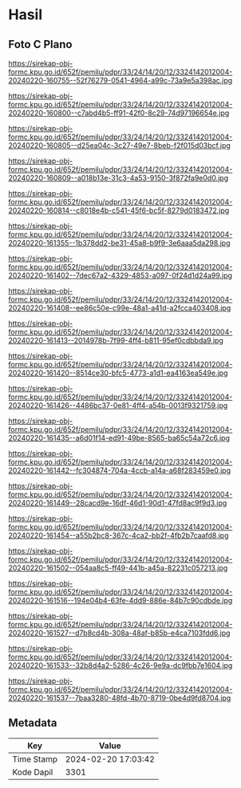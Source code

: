 # Hasil

## Foto C Plano

https://sirekap-obj-formc.kpu.go.id/652f/pemilu/pdpr/33/24/14/20/12/3324142012004-20240220-160755--52f76279-0541-4964-a99c-73a9e5a398ac.jpg

https://sirekap-obj-formc.kpu.go.id/652f/pemilu/pdpr/33/24/14/20/12/3324142012004-20240220-160800--c7abd4b5-ff91-42f0-8c29-74d97196654e.jpg

https://sirekap-obj-formc.kpu.go.id/652f/pemilu/pdpr/33/24/14/20/12/3324142012004-20240220-160805--d25ea04c-3c27-49e7-8beb-f2f015d03bcf.jpg

https://sirekap-obj-formc.kpu.go.id/652f/pemilu/pdpr/33/24/14/20/12/3324142012004-20240220-160809--a018b13e-31c3-4a53-9150-3f872fa9e0d0.jpg

https://sirekap-obj-formc.kpu.go.id/652f/pemilu/pdpr/33/24/14/20/12/3324142012004-20240220-160814--c8018e4b-c541-45f6-bc5f-8279d0183472.jpg

https://sirekap-obj-formc.kpu.go.id/652f/pemilu/pdpr/33/24/14/20/12/3324142012004-20240220-161355--1b378dd2-be31-45a8-b9f9-3e6aaa5da298.jpg

https://sirekap-obj-formc.kpu.go.id/652f/pemilu/pdpr/33/24/14/20/12/3324142012004-20240220-161402--7dec67a2-4329-4853-a097-0f24d1d24a99.jpg

https://sirekap-obj-formc.kpu.go.id/652f/pemilu/pdpr/33/24/14/20/12/3324142012004-20240220-161408--ee86c50e-c99e-48a1-a41d-a2fcca403408.jpg

https://sirekap-obj-formc.kpu.go.id/652f/pemilu/pdpr/33/24/14/20/12/3324142012004-20240220-161413--2014978b-7f99-4ff4-b811-95ef0cdbbda9.jpg

https://sirekap-obj-formc.kpu.go.id/652f/pemilu/pdpr/33/24/14/20/12/3324142012004-20240220-161420--8514ce30-bfc5-4773-a1d1-ea4163ea549e.jpg

https://sirekap-obj-formc.kpu.go.id/652f/pemilu/pdpr/33/24/14/20/12/3324142012004-20240220-161426--4486bc37-0e81-4ff4-a54b-0013f9321759.jpg

https://sirekap-obj-formc.kpu.go.id/652f/pemilu/pdpr/33/24/14/20/12/3324142012004-20240220-161435--a6d01f14-ed91-49be-8565-ba65c54a72c6.jpg

https://sirekap-obj-formc.kpu.go.id/652f/pemilu/pdpr/33/24/14/20/12/3324142012004-20240220-161442--fc304874-704a-4ccb-a14a-a68f283459e0.jpg

https://sirekap-obj-formc.kpu.go.id/652f/pemilu/pdpr/33/24/14/20/12/3324142012004-20240220-161449--28cacd9e-16df-46d1-90d1-47fd8ac9f9d3.jpg

https://sirekap-obj-formc.kpu.go.id/652f/pemilu/pdpr/33/24/14/20/12/3324142012004-20240220-161454--a55b2bc8-367c-4ca2-bb2f-4fb2b7caafd8.jpg

https://sirekap-obj-formc.kpu.go.id/652f/pemilu/pdpr/33/24/14/20/12/3324142012004-20240220-161502--054aa8c5-ff49-441b-a45a-82231c057213.jpg

https://sirekap-obj-formc.kpu.go.id/652f/pemilu/pdpr/33/24/14/20/12/3324142012004-20240220-161516--194e04b4-63fe-4dd9-886e-84b7c90cdbde.jpg

https://sirekap-obj-formc.kpu.go.id/652f/pemilu/pdpr/33/24/14/20/12/3324142012004-20240220-161527--d7b8cd4b-308a-48af-b85b-e4ca7103fdd6.jpg

https://sirekap-obj-formc.kpu.go.id/652f/pemilu/pdpr/33/24/14/20/12/3324142012004-20240220-161533--32b8d4a2-5286-4c26-9e9a-dc9fbb7e1604.jpg

https://sirekap-obj-formc.kpu.go.id/652f/pemilu/pdpr/33/24/14/20/12/3324142012004-20240220-161537--7baa3280-48fd-4b70-8719-0be4d9fd8704.jpg


## Metadata

| Key        | Value               |
| ---------- | ------------------- |
| Time Stamp | 2024-02-20 17:03:42 |
| Kode Dapil | 3301                |



